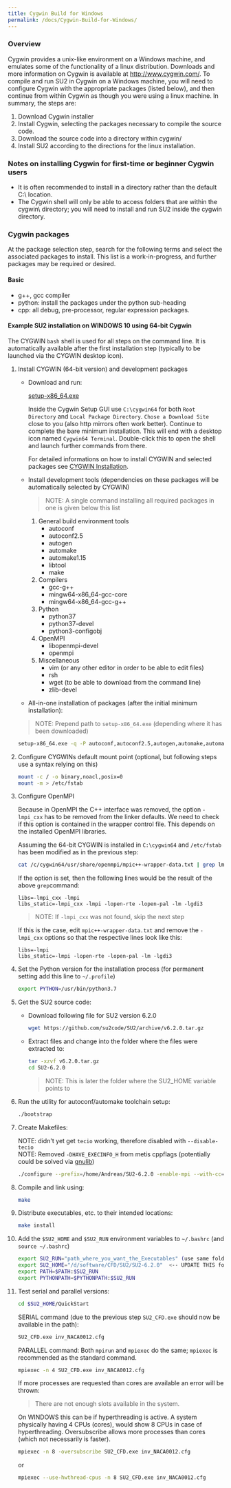 ```yaml
---
title: Cygwin Build for Windows
permalink: /docs/Cygwin-Build-for-Windows/
---
```


### Overview
Cygwin provides a unix-like environment on a Windows machine, and emulates some of the functionality of a linux distribution. Downloads and more information on Cygwin is available at http://www.cygwin.com/. To compile and run SU2 in Cygwin on a Windows machine, you will need to configure Cygwin with the appropriate packages (listed below), and then continue from within Cygwin as though you were using a linux machine. 
In summary, the steps are:

1. Download Cygwin installer
2. Install Cygwin, selecting the packages necessary to compile the source code.
3. Download the source code into a directory within cygwin/
4. Install SU2 according to the directions for the linux installation. 

### Notes on installing Cygwin for first-time or beginner Cygwin users
* It is often recommended to install in  a directory rather than the default C:\ location.
* The Cygwin shell will only be able to access folders that are within the cygwin\ directory; you will need to install and run SU2 inside the cygwin directory.

### Cygwin packages
At the package selection step, search for the following terms and select the associated packages to install. This list is a work-in-progress, and further packages may be required or desired.

#### Basic
* g++, gcc compiler
* python: install the packages under the python sub-heading
* cpp: all debug, pre-processor, regular expression packages. 

#### Example SU2 installation on WINDOWS 10 using 64-bit Cygwin

The CYGWIN `bash` shell is used for all steps on the command line. It is automatically available after the first installation step  (typically to be launched via the CYGWIN desktop icon).

1. Install CYGWIN (64-bit version) and development packages
   * Download and run:
   
     [setup-x86_64.exe](https://www.cygwin.com/setup-x86_64.exe)
     
     Inside the Cygwin Setup GUI use `C:\cygwin64` for both `Root Directory` and `Local Package Directory`. `Chose a Download Site` close to you (also http mirrors often work better). Continue to complete the bare minimum installation. This will end with a desktop icon named `Cygwin64 Terminal`. Double-click this to open the shell and launch further commands from there.
     
     For detailed informations on how to install CYGWIN and selected packages see [CYGWIN Installation](https://cygwin.com/install.html).

   * Install development tools (dependencies on these packages will be automatically selected by CYGWIN)
     
     > NOTE: A single command installing all required packages in one is given below this list
   
     1. General build environment tools
        * autoconf
        * autoconf2.5
        * autogen
        * automake
        * automake1.15
        * libtool
        * make
     1. Compilers 
        * gcc-g++
        * mingw64-x86_64-gcc-core
        * mingw64-x86_64-gcc-g++
     1. Python
        * python37
        * python37-devel
        * python3-configobj
     1. OpenMPI
        * libopenmpi-devel
        * openmpi
     1. Miscellaneous
        * vim (or any other editor in order to be able to edit files)
        * rsh
        * wget (to be able to download from the command line)
        * zlib-devel
    
   * All-in-one installation of packages (after the initial minimum installation):
   
   > NOTE: Prepend path to `setup-x86_64.exe` (depending where it has been downloaded)
     
     ```bash
     setup-x86_64.exe -q -P autoconf,autoconf2.5,autogen,automake,automake1.15,libtool,make,gcc-g++,mingw64-x86_64-gcc-core,mingw64-x86_64-gcc-g++,python37,python37-devel,python3-configobj,libopenmpi-devel,openmpi,vim,rsh,wget,zlib-devel
     ```
   
1. Configure CYGWINs default mount point (optional, but following steps use a syntax relying on this)
   
   ```bash
   mount -c / -o binary,noacl,posix=0
   mount -m > /etc/fstab
   ```

1. Configure OpenMPI

   Because in OpenMPI the C++ interface was removed, the option `-lmpi_cxx` has to be removed from the linker defaults. We need to check if this option is contained in the wrapper control file. This depends on the installed OpenMPI libraries.
   
   Assuming the 64-bit CYGWIN is installed in `C:\cygwin64` and `/etc/fstab` has been modified as in the previous step:

   ```bash
   cat /c/cygwin64/usr/share/openmpi/mpic++-wrapper-data.txt | grep lmpi_cxx
   ```
   
   If the option is set, then the following lines would be the result of the above  `grep`command:

       libs=-lmpi_cxx -lmpi                                        
       libs_static=-lmpi_cxx -lmpi -lopen-rte -lopen-pal -lm -lgdi3

   > NOTE: If `-lmpi_cxx` was not found, skip the next step

   If this is the case, edit `mpic++-wrapper-data.txt` and remove the `-lmpi_cxx` options so that the respective lines look like this:

       libs=-lmpi                                        
       libs_static=-lmpi -lopen-rte -lopen-pal -lm -lgdi3

1. Set the Python version for the installation process (for permanent setting add this line to `~/.profile`)
   
   ```bash
   export PYTHON=/usr/bin/python3.7
   ```

1. Get the SU2 source code:

   * Download following file for SU2 version 6.2.0
   
      ```bash
      wget https://github.com/su2code/SU2/archive/v6.2.0.tar.gz
      ```
      
   * Extract files and change into the folder where the files were extracted to:

      ```bash
      tar -xzvf v6.2.0.tar.gz
      cd SU2-6.2.0
      ```
   
      > NOTE: This is later the folder where the SU2_HOME variable points to

1. Run the utility for autoconf/automake toolchain setup:
  
   ```bash
   ./bootstrap
   ```

1. Create Makefiles:

   NOTE: didn't yet get `tecio` working, therefore disabled with `--disable-tecio`<br>
   NOTE: Removed `-DHAVE_EXECINFO_H` from metis cppflags (potentially could be solved via [gnulib](https://www.gnu.org/software/gnulib/manual/html_node/execinfo_002eh.html))
  
   ```bash
   ./configure --prefix=/home/Andreas/SU2-6.2.0 -enable-mpi --with-cc=/usr/bin/mpicc --with-cxx=/usr/bin/mpicxx --disable-tecio --with-metis-cppflags="-D_FILE_OFFSET_BITS=64 -DNDEBUG -DNDEBUG2 -DHAVE_GETLINE" 
   ```

1. Compile and link using:

   ```bash
   make
   ```

1. Distribute executables, etc. to their intended locations:

   ```bash
   make install
   ```

1. Add the `$SU2_HOME` and `$SU2_RUN` environment variables to `~/.bashrc` (and `source ~/.bashrc`)

   ```bash
   export SU2_RUN="path_where_you_want_the_Executables" (use same folder here as in the configure command above)
   export SU2_HOME="/d/software/CFD/SU2/SU2-6.2.0"  <-- UPDATE THIS folder according to your environment
   export PATH=$PATH:$SU2_RUN                                                            
   export PYTHONPATH=$PYTHONPATH:$SU2_RUN                                                
   ```

1. Test serial and parallel versions:

   ```bash
   cd $SU2_HOME/QuickStart
   ```

   SERIAL command (due to the previous step `SU2_CFD.exe` should now be available in the path):

   ```bash
   SU2_CFD.exe inv_NACA0012.cfg
   ```

   PARALLEL command:
   Both `mpirun` and `mpiexec` do the same; `mpiexec` is recommended as the standard command.
   
   ```bash
   mpiexec -n 4 SU2_CFD.exe inv_NACA0012.cfg
   ```
   
   If more processes are requested than cores are available an error will be thrown:
  
   > There are not enough slots available in the system.
   
   On WINDOWS this can be if hyperthreading is active. A system physically having 4 CPUs (cores), would show 8 CPUs in case of hyperthreading. Oversubscribe allows more processes than cores (which not necessarily is faster).
   
   ```bash
   mpiexec -n 8 -oversubscribe SU2_CFD.exe inv_NACA0012.cfg
   ```
   
   or
   
   ```bash
   mpiexec --use-hwthread-cpus -n 8 SU2_CFD.exe inv_NACA0012.cfg
   ```
